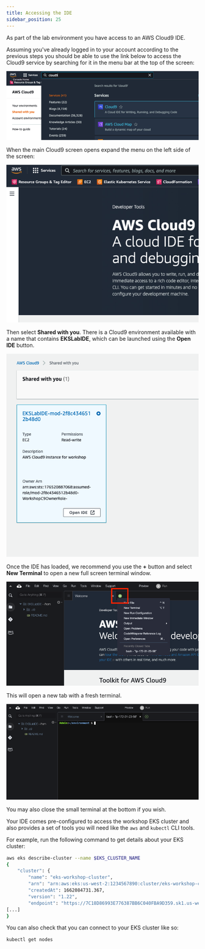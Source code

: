 ```yaml
---
title: Accessing the IDE
sidebar_position: 25
---
```


As part of the lab environment you have access to an AWS Cloud9 IDE.

Assuming you've already logged in to your account according to the previous steps you should be able to use the link below to access the Cloud9 service by searching for it in the menu bar at the top of the screen:

![Search for the Cloud9 service](./assets/search.png)

When the main Cloud9 screen opens expand the menu on the left side of the screen:

![Access Cloud9 service menu](./assets/menu.png)

Then select **Shared with you**. There is a Cloud9 environment available with a name that contains **EKSLabIDE**, which can be launched using the **Open IDE** button.

![Open the Cloud9 IDE](./assets/environment.png)

Once the IDE has loaded, we recommend you use the **+** button and select **New Terminal** to open a new full screen terminal window.

![Open new Cloud9 terminal](./assets/terminal-open.png)

This will open a new tab with a fresh terminal.

![Shows new Cloud9 terminal](./assets/terminal.png)

You may also close the small terminal at the bottom if you wish.

Your IDE comes pre-configured to access the workshop EKS cluster and also provides a set of tools you will need like the `aws` and `kubectl` CLI tools.

For example, run the following command to get details about your EKS cluster:

```bash
aws eks describe-cluster --name $EKS_CLUSTER_NAME
{
    "cluster": {
        "name": "eks-workshop-cluster",
        "arn": "arn:aws:eks:us-west-2:1234567890:cluster/eks-workshop-cluster",
        "createdAt": 1662084731.367,
        "version": "1.22",
        "endpoint": "https://7C18D86993E776387BB6C040FBA9D359.sk1.us-west-2.eks.amazonaws.com",
[...]
}
```

You can also check that you can connect to your EKS cluster like so:

```bash
kubectl get nodes
```